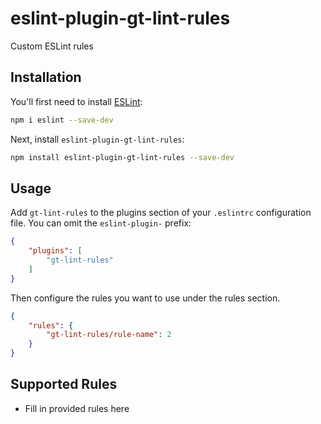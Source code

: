 # eslint-plugin-gt-lint-rules

Custom ESLint rules

## Installation

You'll first need to install [ESLint](https://eslint.org/):

```sh
npm i eslint --save-dev
```

Next, install `eslint-plugin-gt-lint-rules`:

```sh
npm install eslint-plugin-gt-lint-rules --save-dev
```

## Usage

Add `gt-lint-rules` to the plugins section of your `.eslintrc` configuration file. You can omit the `eslint-plugin-` prefix:

```json
{
    "plugins": [
        "gt-lint-rules"
    ]
}
```


Then configure the rules you want to use under the rules section.

```json
{
    "rules": {
        "gt-lint-rules/rule-name": 2
    }
}
```

## Supported Rules

* Fill in provided rules here


